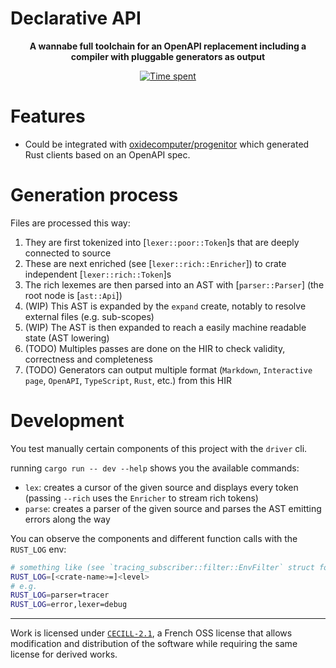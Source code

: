 # Declarative API

<p align="center"><strong>
A wannabe full toolchain for an OpenAPI replacement including a compiler with pluggable generators as output
</strong></p>

<p align="center">
  <a href="https://wakatime.com/badge/github/mrnossiom/declarative-api">
    <img alt="Time spent" src="https://wakatime.com/badge/github/mrnossiom/declarative-api.svg" />
  </a>
</p>

# Features

- Could be integrated with [oxidecomputer/progenitor](https://github.com/oxidecomputer/progenitor) which generated Rust clients based on an OpenAPI spec.

# Generation process

Files are processed this way:

1. They are first tokenized into [`lexer::poor::Token`]s that are deeply connected to source
2. These are next enriched (see [`lexer::rich::Enricher`]) to crate independent [`lexer::rich::Token`]s
3. The rich lexemes are then parsed into an AST with [`parser::Parser`] (the root node is [`ast::Api`])
4. (WIP) This AST is expanded by the `expand` create, notably to resolve external files (e.g. sub-scopes)
5. (WIP) The AST is then expanded to reach a easily machine readable state (AST lowering)
6. (TODO) Multiples passes are done on the HIR to check validity, correctness and completeness
7. (TODO) Generators can output multiple format (`Markdown`, `Interactive page`, `OpenAPI`, `TypeScript`, `Rust`, etc.) from this HIR

# Development

You test manually certain components of this project with the `driver` cli.

running `cargo run -- dev --help` shows you the available commands:

-   `lex`: creates a cursor of the given source and displays every token (passing `--rich` uses the `Enricher` to stream rich tokens)
-   `parse`: creates a parser of the given source and parses the AST emitting errors along the way

You can observe the components and different function calls with the `RUST_LOG` env:

```sh
# something like (see `tracing_subscriber::filter::EnvFilter` struct for more information)
RUST_LOG=[<crate-name>=]<level>
# e.g.
RUST_LOG=parser=tracer
RUST_LOG=error,lexer=debug
```

---

Work is licensed under [`CECILL-2.1`](https://choosealicense.com/licenses/cecill-2.1/), a French OSS license that allows modification and distribution of the software while requiring the same license for derived works.

